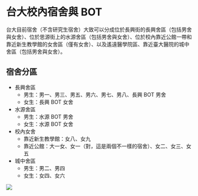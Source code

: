 # 台大校內宿舍與 BOT 

台大目前宿舍（不含研究生宿舍）大致可以分成位於長興街的長興舍區（包括男舍與女舍）、位於思源街上的水源舍區（包括男舍與女舍）、位於校內靠近公館一帶和靠近新生教學館的女舍區（僅有女舍）、以及遙遠醫學院區、靠近臺大醫院的城中舍區（包括男舍與女舍）。

## 宿舍分區

- 長興舍區
  - 男生：男一、男三、男五、男六、男七、男八、長興 BOT 男舍
  - 女生：長興 BOT 女舍
- 水源舍區
  - 男生：水源 BOT 男舍
  - 女生：水源 BOT 女舍
- 校內女舍
  - 靠近新生教學館：女八、女九 
  - 靠近公館：大一女、女一（對，這是兩個不一樣的宿舍）、女二、女三、女五
- 城中舍區
  - 男生：男二、男四
  - 女生：女四、女六

![](/img/dormloc.jpg)